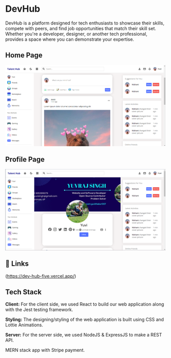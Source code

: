 
#  DevHub

DevHub is a platform designed for tech enthusiasts to showcase their skills, compete with peers, and find job opportunities that match their skill set. Whether you're a developer, designer, or another tech professional, provides a space where you can demonstrate your expertise.

## Home Page
<img align="center" src="Home page.png">

## Profile Page
<img align="center" src="profile .png">

## 🔗 Links
(https://dev-hub-five.vercel.app/)

## Tech Stack

**Client:** For the client side, we used React to build our web application along with the Jest testing framework.

**Styling:** The designing/styling of the web application is built using CSS and Lottie Animations.

**Server:** For the server side, we used NodeJS & ExpressJS to make a REST API.

MERN stack app with Stripe payment.
